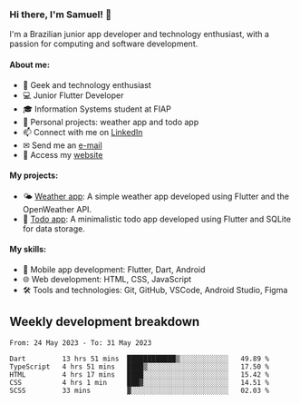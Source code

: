### Hi there, I'm Samuel! 👋

I'm a Brazilian junior app developer and technology enthusiast, with a passion for computing and software development.

#### About me:

- 🌟 Geek and technology enthusiast
- 💻 Junior Flutter Developer
- 🎓 Information Systems student at FIAP
- 🔭 Personal projects: weather app and todo app
- 📫 Connect with me on [LinkedIn](https://www.linkedin.com/in/samuel-s-marques/)
- ✉ Send me an [e-mail](mailto:samuel.s.marques@protonmail.com)
- 🔗 Access my [website](https://samuel-marques.me/)

#### My projects:

- 🌤️ [Weather app](https://github.com/samuel-s-marques/weather-app): A simple weather app developed using Flutter and the OpenWeather API.
- 📝 [Todo app](https://github.com/samuel-s-marques/todo-app): A minimalistic todo app developed using Flutter and SQLite for data storage.

#### My skills:

- 📱 Mobile app development: Flutter, Dart, Android
- 🌐 Web development: HTML, CSS, JavaScript
- 🛠️ Tools and technologies: Git, GitHub, VSCode, Android Studio, Figma

## Weekly development breakdown
<!--START_SECTION:waka-->

```text
From: 24 May 2023 - To: 31 May 2023

Dart         13 hrs 51 mins  ████████████▒░░░░░░░░░░░░   49.89 %
TypeScript   4 hrs 51 mins   ████▒░░░░░░░░░░░░░░░░░░░░   17.50 %
HTML         4 hrs 17 mins   ████░░░░░░░░░░░░░░░░░░░░░   15.42 %
CSS          4 hrs 1 min     ███▓░░░░░░░░░░░░░░░░░░░░░   14.51 %
SCSS         33 mins         ▓░░░░░░░░░░░░░░░░░░░░░░░░   02.03 %
```

<!--END_SECTION:waka-->
